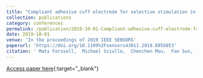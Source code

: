 ```yaml
---
title: "Compliant adhesive cuff electrode for selective stimulation in rat vagus nerve"
collection: publications
category: conferences
permalink: /publication/2019-10-01-Compliant-adhesive-cuff-electrode-for-selective-stimulation-in-rat-vagus-nerve
date: 2019-10-01
venue: 'In the proceedings of 2019 IEEE SENSORS'
paperurl: 'https://doi.org/10.1109%2Fsensors43011.2019.8956853'
citation: ' Mats Forssell,  Michael Sciullo,  Chenchen Mou,  Fan Sun,  Tyler Simpson,  Gutian Xiao,  Lee Fisher,  Christopher Bettinger,  Charles Horn,  Gary Fedder, &quot;Compliant adhesive cuff electrode for selective stimulation in rat vagus nerve.&quot; In the proceedings of 2019 IEEE SENSORS, 2019.'
---
```

[Access paper here](https://doi.org/10.1109%2Fsensors43011.2019.8956853){:target="_blank"}
